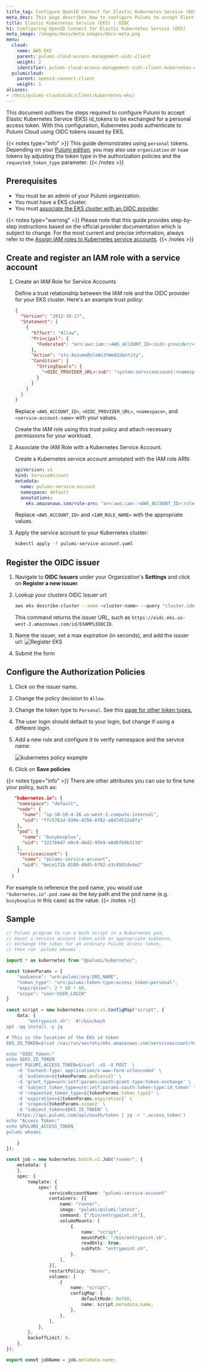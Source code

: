 ```yaml
---
title_tag: Configure OpenID Connect for Elastic Kubernetes Service (EKS) | OIDC
meta_desc: This page describes how to configure Pulumi to accept Elastic Kubernetes Service (EKS) OIDC tokens
title: Elastic Kubernetes Service (EKS) | OIDC
h1: Configuring OpenID Connect for Elastic Kubernetes Service (EKS)
meta_image: /images/docs/meta-images/docs-meta.png
menu:
  cloud:
    name: AWS EKS
    parent: pulumi-cloud-access-management-oidc-client
    weight: 2
    identifier: pulumi-cloud-access-management-oidc-client-kubernetes-eks
  pulumicloud:
    parent: openid-connect-client
    weight: 1
aliases:
- /docs/pulumi-cloud/oidc/client/kubernetes-eks/
---
```


This document outlines the steps required to configure Pulumi to accept Elastic Kubernetes Service (EKS) id_tokens to be exchanged for a personal access token. With this configuration, Kubernetes pods authenticate to Pulumi Cloud using OIDC tokens issued by EKS.

{{< notes type="info" >}}
This guide demonstrates using `personal` tokens. Depending on your [Pulumi edition](/docs/pulumi-cloud/access-management/oidc-client/#token-types-by-edition), you may also use `organization` or `team` tokens by adjusting the token type in the authorization policies and the `requested_token_type` parameter.
{{< /notes >}}

## Prerequisites

* You must be an admin of your Pulumi organization.
* You must have a EKS cluster.
* You must [associate the EKS cluster with an OIDC provider](https://docs.aws.amazon.com/eks/latest/userguide/enable-iam-roles-for-service-accounts.html).

{{< notes type="warning" >}}
Please note that this guide provides step-by-step instructions based on the official provider documentation which is subject to change. For the most current and precise information, always refer to the [Assign IAM roles to Kubernetes service accounts](https://docs.aws.amazon.com/eks/latest/userguide/associate-service-account-role.html).
{{< /notes >}}

## Create and register an IAM role with a service account

1. Create an IAM Role for Service Accounts

    Define a trust relationship between the IAM role and the OIDC provider for your EKS cluster. Here's an example trust policy:

    ```json
    {
      "Version": "2012-10-17",
      "Statement": [
        {
          "Effect": "Allow",
          "Principal": {
            "Federated": "arn:aws:iam::<AWS_ACCOUNT_ID>:oidc-provider/<OIDC_PROVIDER_URL>"
          },
          "Action": "sts:AssumeRoleWithWebIdentity",
          "Condition": {
            "StringEquals": {
              "<OIDC_PROVIDER_URL>:sub": "system:serviceaccount:<namespace>:<service-account-name>"
            }
          }
        }
      ]
    }
    ```

    Replace `<AWS_ACCOUNT_ID>`, `<OIDC_PROVIDER_URL>`, `<namespace>`, and `<service-account-name>` with your values.

    Create the IAM role using this trust policy and attach necessary permissions for your workload.

1. Associate the IAM Role with a Kubernetes Service Account.

    Create a Kubernetes service account annotated with the IAM role ARN:

    ```yaml
    apiVersion: v1
    kind: ServiceAccount
    metadata:
      name: pulumi-service-account
      namespace: default
      annotations:
        eks.amazonaws.com/role-arn: "arn:aws:iam::<AWS_ACCOUNT_ID>:role/<IAM_ROLE_NAME>"
    ```

    Replace `<AWS_ACCOUNT_ID>` and `<IAM_ROLE_NAME>` with the appropriate values.

1. Apply the service account to your Kubernetes cluster:

    ```bash
    kubectl apply -f pulumi-service-account.yaml
    ```

## Register the OIDC issuer

1. Navigate to **OIDC Issuers** under your Organization's **Settings** and click on **Register a new issuer**.
1. Lookup your clusters OIDC Issuer url:

    ```bash
    aws eks describe-cluster --name <cluster-name> --query "cluster.identity.oidc.issuer" --output text
    ```

    This command returns the issuer URL, such as `https://oidc.eks.us-west-2.amazonaws.com/id/EXAMPLEDOCID`.

1. Name the issuer, set a max expiration (in seconds), and add the issuer url:
![Register EKS](../register-eks.png)
1. Submit the form

## Configure the Authorization Policies

1. Click on the issuer name.
1. Change the policy decision to `Allow`.
1. Change the token type to `Personal`. See this [page for other token types.](../#exchanging-oidc-tokens)
1. The user login should default to your login, but change if using a different login.
1. Add a new rule and configure it to verify namespace and the service name:

   ![kubernetes policy example](../eks-policy.png)

1. Click on **Save policies**

{{< notes type="info" >}}
   There are other attributes you can use to fine tune your policy, such as:

```json
   "kubernetes.io": {
    "namespace": "default",
    "node": {
      "name": "ip-10-10-4-26.us-west-2.compute.internal",
      "uid": "ffc5761d-939e-4256-8f82-a847d532a0fa"
    },
    "pod": {
      "name": "busyboxplus",
      "uid": "3227b947-e0c8-4bd2-95b9-a0d8f69b3110"
    },
    "serviceaccount": {
      "name": "pulumi-service-account",
      "uid": "bece172b-0180-48d5-b762-e3c4501de4e2"
    }
  }
```

For example to reference the pod name, you would use `"kubernetes.io".pod.name` as the key path and the pod name (e.g. `busyboxplus` in this case) as the value.
{{< /notes >}}

## Sample

```typescript
// Pulumi program to run a bash script in a Kubernetes pod,
// mount a service account token with an appropriate audience,
// exchange the token for an ordinary Pulumi access token,
// then run `pulumi whoami`.

import * as kubernetes from "@pulumi/kubernetes";

const tokenParams = {
    "audience": "urn:pulumi:org:ORG_NAME",
    "token_type": "urn:pulumi:token-type:access_token:personal",
    "expiration": 2 * 60 * 60,
    "scope": "user:USER_LOGIN"
}

const script = new kubernetes.core.v1.ConfigMap("script", {
    data: {
        "entrypoint.sh": `#!/bin/bash
apt -qq install -y jq

# This is the location of the EKS id token
EKS_ID_TOKEN=$(cat /var/run/secrets/eks.amazonaws.com/serviceaccount/token)

echo "OIDC Token:"
echo $EKS_ID_TOKEN
export PULUMI_ACCESS_TOKEN=$(curl -sS -X POST  \
    -H 'Content-Type: application/x-www-form-urlencoded' \
    -d 'audience=${tokenParams.audience}' \
    -d 'grant_type=urn:ietf:params:oauth:grant-type:token-exchange' \
    -d 'subject_token_type=urn:ietf:params:oauth:token-type:id_token' \
    -d 'requested_token_type=${tokenParams.token_type}' \
    -d 'expiration=${tokenParams.expiration}' \
    -d 'scope=${tokenParams.scope}' \
    -d "subject_token=$EKS_ID_TOKEN" \
    https://api.pulumi.com/api/oauth/token | jq -r '.access_token')
echo "Access Token:"
echo $PULUMI_ACCESS_TOKEN
pulumi whoami
`
    }
});

const job = new kubernetes.batch.v1.Job("runner", {
    metadata: {
    },
    spec: {
        template: {
            spec: {
                serviceAccountName: "pulumi-service-account"
                containers: [{
                    name: "runner",
                    image: "pulumi/pulumi:latest",
                    command: ["/bin/entrypoint.sh"],
                    volumeMounts: [
                        {
                            name: "script",
                            mountPath: "/bin/entrypoint.sh",
                            readOnly: true,
                            subPath: "entrypoint.sh",
                        },
                    ],
                }],
                restartPolicy: "Never",
                volumes: [
                    {
                        name: "script",
                        configMap: {
                            defaultMode: 0o700,
                            name: script.metadata.name,
                        },
                    },
                ],
            },
        },
        backoffLimit: 0,
    },
});

export const jobName = job.metadata.name;
```
